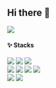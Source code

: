 ## Hi there 👋


<img src="https://github-readme-stats.vercel.app/api?username=gyeongho-cho&show_icons=true&theme=dracula">


#### ✨ Stacks

<img src="https://img.shields.io/badge/Python-3776AB?style=flat&logo=Python&logoColor=white"/>  <img src="https://img.shields.io/badge/MATLAB/Simulink-0076A8?style=flat&logo=Mathworks&logoColor=white"/> <img src="https://img.shields.io/badge/C/C++-00599C?style=flat&logo=C&logoColor=white"/>  
<img src="https://img.shields.io/badge/PyTorch-EE4C2C?style=flat&logo=PyTorch&logoColor=white"/>  <img src="https://img.shields.io/badge/OpenCV-005FAD?style=flat&logo=OpenCV&logoColor=white"/> <img src="https://img.shields.io/badge/MMCV-005FAD?"/> <img src="https://img.shields.io/badge/TensorFlow-FF6F00?style=flat&logo=TensorFlow&logoColor=white"/>  
<img src="https://img.shields.io/badge/ROS-22314E?style=flat&logo=ROS&logoColor=white"/> <img src="https://img.shields.io/badge/Linux-FCC624?style=flat&logo=Linux&logoColor=black"/> 

